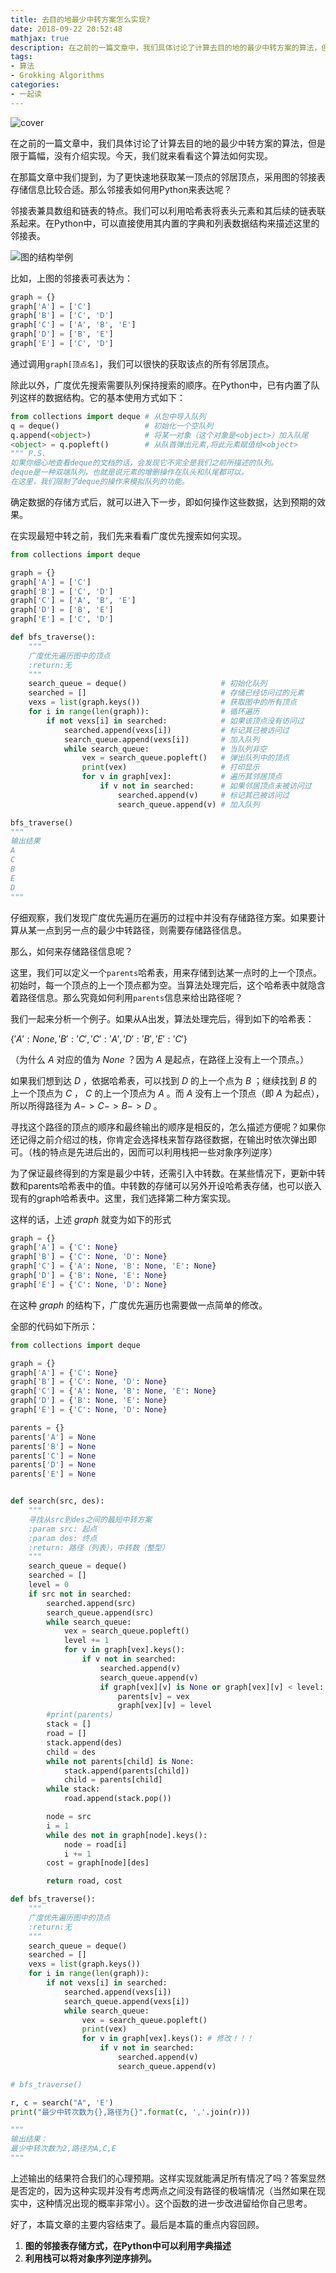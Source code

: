 ```yaml
---
title: 去目的地最少中转方案怎么实现?
date: 2018-09-22 20:52:48
mathjax: true
description: 在之前的一篇文章中，我们具体讨论了计算去目的地的最少中转方案的算法，但是限于篇幅，没有介绍实现。今天，我们就来看看这个算法如何实现。
tags: 
- 算法
- Grokking Algorithms
categories: 
- 一起读
---
```

![cover](https://github.com/CosmosNing/CosmosNing.github.io/blob/master/2018/09/22/cover.jpg?raw=true)



在之前的一篇文章中，我们具体讨论了计算去目的地的最少中转方案的算法，但是限于篇幅，没有介绍实现。今天，我们就来看看这个算法如何实现。

 

在那篇文章中我们提到，为了更快速地获取某一顶点的邻居顶点，采用图的邻接表存储信息比较合适。那么邻接表如何用Python来表达呢？

 

邻接表兼具数组和链表的特点。我们可以利用哈希表将表头元素和其后续的链表联系起来。在Python中，可以直接使用其内置的字典和列表数据结构来描述这里的邻接表。



![图的结构举例](https://github.com/CosmosNing/CosmosNing.github.io/blob/master/2018/09/17/%E5%9B%BE%E7%BB%93%E6%9E%84%E4%B8%BE%E4%BE%8B.png?raw=true)



比如，上图的邻接表可表达为： 



```python
graph = {}
graph['A'] = ['C']
graph['B'] = ['C', 'D']
graph['C'] = ['A', 'B', 'E']
graph['D'] = ['B', 'E']
graph['E'] = ['C', 'D']
```



通过调用`graph[顶点名]`，我们可以很快的获取该点的所有邻居顶点。

 

除此以外，广度优先搜索需要队列保持搜索的顺序。在Python中，已有内置了队列这样的数据结构。它的基本使用方式如下：



```python
from collections import deque # 从包中导入队列
q = deque()                   # 初始化一个空队列
q.append(<object>)            # 将某一对象（这个对象是<object>）加入队尾
<object> = q.popleft()        # 从队首弹出元素,将此元素赋值给<object>
""" P.S.
如果你细心地查看deque的文档的话，会发现它不完全是我们之前所描述的队列。
deque是一种双端队列，也就是说元素的增删操作在队头和队尾都可以。
在这里，我们限制了deque的操作来模拟队列的功能。
```



确定数据的存储方式后，就可以进入下一步，即如何操作这些数据，达到预期的效果。

 

在实现最短中转之前，我们先来看看广度优先搜索如何实现。



```python
from collections import deque

graph = {}
graph['A'] = ['C']
graph['B'] = ['C', 'D']
graph['C'] = ['A', 'B', 'E']
graph['D'] = ['B', 'E']
graph['E'] = ['C', 'D']

def bfs_traverse():
    """
    广度优先遍历图中的顶点
    :return:无
    """
    search_queue = deque()                     # 初始化队列
    searched = []                              # 存储已经访问过的元素
    vexs = list(graph.keys())                  # 获取图中的所有顶点
    for i in range(len(graph)):                # 循环遍历
        if not vexs[i] in searched:            # 如果该顶点没有访问过
            searched.append(vexs[i])           # 标记其已被访问过
            search_queue.append(vexs[i])       # 加入队列
            while search_queue:                # 当队列非空
                vex = search_queue.popleft()   # 弹出队列中的顶点
                print(vex)                     # 打印显示
                for v in graph[vex]:           # 遍历其邻居顶点
                    if v not in searched:      # 如果邻居顶点未被访问过
                        searched.append(v)     # 标记其已被访问过
                        search_queue.append(v) # 加入队列

bfs_traverse()
"""
输出结果
A
C
B
E
D
"""
```



 仔细观察，我们发现广度优先遍历在遍历的过程中并没有存储路径方案。如果要计算从某一点到另一点的最少中转路径，则需要存储路径信息。

 

那么，如何来存储路径信息呢？

 

这里，我们可以定义一个`parents`哈希表，用来存储到达某一点时的上一个顶点。初始时，每一个顶点的上一个顶点都为空。当算法处理完后，这个哈希表中就隐含着路径信息。那么究竟如何利用`parents`信息来给出路径呢？

 

我们一起来分析一个例子。如果从A出发，算法处理完后，得到如下的哈希表：

 

$\{'A': None, 'B': 'C', 'C': 'A', 'D': 'B', 'E': 'C'\}$

（为什么 $A$ 对应的值为 $None$ ？因为 $A$ 是起点，在路径上没有上一个顶点。）

 

如果我们想到达 $D$ ，依据哈希表，可以找到 $D$ 的上一个点为 $B$ ；继续找到 $B$ 的上一个顶点为 $C$ ， $C$ 的上一个顶点为 $A$ 。而 $A$ 没有上一个顶点（即 $A$ 为起点），所以所得路径为 $A->C->B->D$ 。

 

寻找这个路径的顶点的顺序和最终输出的顺序是相反的，怎么描述方便呢？如果你还记得之前介绍过的栈，你肯定会选择栈来暂存路径数据，在输出时依次弹出即可。（栈的特点是先进后出的，因而可以利用栈把一些对象序列逆序）

 

为了保证最终得到的方案是最少中转，还需引入中转数。在某些情况下，更新中转数和parents哈希表中的值。中转数的存储可以另外开设哈希表存储，也可以嵌入现有的graph哈希表中。这里，我们选择第二种方案实现。

 

这样的话，上述 $graph$ 就变为如下的形式

 

```python
graph = {}
graph['A'] = {'C': None}
graph['B'] = {'C': None, 'D': None}
graph['C'] = {'A': None, 'B': None, 'E': None}
graph['D'] = {'B': None, 'E': None}
graph['E'] = {'C': None, 'D': None}
```



在这种 $graph$ 的结构下，广度优先遍历也需要做一点简单的修改。

 

全部的代码如下所示：



```python
from collections import deque

graph = {}
graph['A'] = {'C': None}
graph['B'] = {'C': None, 'D': None}
graph['C'] = {'A': None, 'B': None, 'E': None}
graph['D'] = {'B': None, 'E': None}
graph['E'] = {'C': None, 'D': None}

parents = {}
parents['A'] = None
parents['B'] = None
parents['C'] = None
parents['D'] = None
parents['E'] = None


def search(src, des):
    """
    寻找从src到des之间的最短中转方案
    :param src: 起点
    :param des: 终点
    :return: 路径（列表），中转数（整型）
    """
    search_queue = deque()
    searched = []
    level = 0
    if src not in searched:
        searched.append(src)
        search_queue.append(src)
        while search_queue:
            vex = search_queue.popleft()
            level += 1
            for v in graph[vex].keys():
                if v not in searched:
                    searched.append(v)
                    search_queue.append(v)
                    if graph[vex][v] is None or graph[vex][v] < level:
                        parents[v] = vex
                        graph[vex][v] = level
        #print(parents)
        stack = []
        road = []
        stack.append(des)
        child = des
        while not parents[child] is None:
            stack.append(parents[child])
            child = parents[child]
        while stack:
            road.append(stack.pop())

        node = src
        i = 1
        while des not in graph[node].keys():
            node = road[i]
            i += 1
        cost = graph[node][des]

        return road, cost

def bfs_traverse():
    """
    广度优先遍历图中的顶点
    :return:无
    """
    search_queue = deque()
    searched = []
    vexs = list(graph.keys())
    for i in range(len(graph)):
        if not vexs[i] in searched:
            searched.append(vexs[i])
            search_queue.append(vexs[i])
            while search_queue:
                vex = search_queue.popleft()
                print(vex)
                for v in graph[vex].keys(): # 修改！！！
                    if v not in searched:
                        searched.append(v)
                        search_queue.append(v)

# bfs_traverse()

r, c = search("A", 'E')
print("最少中转次数为{},路径为{}".format(c, ','.join(r)))

"""
输出结果：
最少中转次数为2,路径为A,C,E
"""
```



上述输出的结果符合我们的心理预期。这样实现就能满足所有情况了吗？答案显然是否定的，因为这种实现并没有考虑两点之间没有路径的极端情况（当然如果在现实中，这种情况出现的概率非常小）。这个函数的进一步改进留给你自己思考。

 

好了，本篇文章的主要内容结束了。最后是本篇的重点内容回顾。

1. **图的邻接表存储方式，在Python中可以利用字典描述**
2. **利用栈可以将对象序列逆序排列。**

